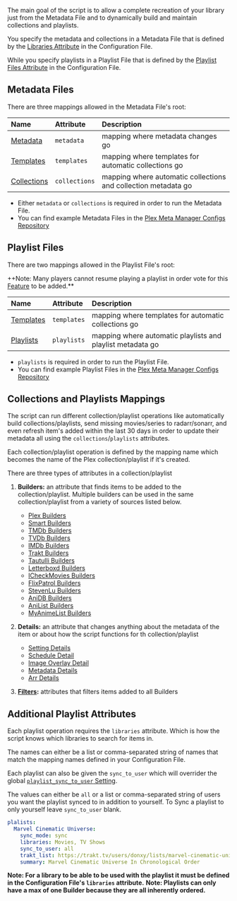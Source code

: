 The main goal of the script is to allow a complete recreation of your library just from the Metadata File and to dynamically build and maintain collections and playlists.

You specify the metadata and collections in a Metadata File that is defined by the [Libraries Attribute](https://github.com/meisnate12/Plex-Meta-Manager/wiki/Libraries-Attributes) in the Configuration File. 

While you specify playlists in a Playlist File that is defined by the [Playlist Files Attribute](https://github.com/meisnate12/Plex-Meta-Manager/wiki/Playlist-Files-Attributes) in the Configuration File.

## Metadata Files

There are three mappings allowed in the Metadata File's root:

| Name | Attribute | Description |
| :--- | :--- | :--- |
| [Metadata](https://github.com/meisnate12/Plex-Meta-Manager/wiki/Metadata-Attributes) | `metadata` | mapping where metadata changes go |
| [Templates](https://github.com/meisnate12/Plex-Meta-Manager/wiki/Templates) | `templates` | mapping where templates for automatic collections go |
| [Collections](#collections-and-playlists-mappings) | `collections` | mapping where automatic collections and collection metadata go |

* Either `metadata` or `collections` is required in order to run the Metadata File.
* You can find example Metadata Files in the [Plex Meta Manager Configs Repository](https://github.com/meisnate12/Plex-Meta-Manager-Configs)

## Playlist Files

There are two mappings allowed in the Playlist File's root:

++Note: Many players cannot resume playing a playlist in order vote for this [Feature](https://forums.plex.tv/t/playlists-remember-position-for-subsequent-resume/84866) to be added.**

| Name | Attribute | Description |
| :--- | :--- | :--- |
| [Templates](https://github.com/meisnate12/Plex-Meta-Manager/wiki/Templates) | `templates` | mapping where templates for automatic collections go |
| [Playlists](#additional-playlist-attributes) | `playlists` | mapping where automatic playlists and playlist metadata go |

* `playlists` is required in order to run the Playlist File.
* You can find example Playlist Files in the [Plex Meta Manager Configs Repository](https://github.com/meisnate12/Plex-Meta-Manager-Configs)

## Collections and Playlists Mappings
The script can run different collection/playlist operations like automatically build collections/playlists, send missing movies/series to radarr/sonarr, and even refresh item's added within the last 30 days in order to update their metadata all using the `collections`/`playlists` attributes.

Each collection/playlist operation is defined by the mapping name which becomes the name of the Plex collection/playlist if it's created.

There are three types of attributes in a collection/playlist
1. **Builders:** an attribute that finds items to be added to the collection/playlist. Multiple builders can be used in the same collection/playlist from a variety of sources listed below.

   * [Plex Builders](https://github.com/meisnate12/Plex-Meta-Manager/wiki/Plex-Builders)
   * [Smart Builders](https://github.com/meisnate12/Plex-Meta-Manager/wiki/Smart-Builders)
   * [TMDb Builders](https://github.com/meisnate12/Plex-Meta-Manager/wiki/TMDb-Builders)
   * [TVDb Builders](https://github.com/meisnate12/Plex-Meta-Manager/wiki/TVDb-Builders)
   * [IMDb Builders](https://github.com/meisnate12/Plex-Meta-Manager/wiki/IMDb-Builders)
   * [Trakt Builders](https://github.com/meisnate12/Plex-Meta-Manager/wiki/Trakt-Builders)
   * [Tautulli Builders](https://github.com/meisnate12/Plex-Meta-Manager/wiki/Tautulli-Builders)
   * [Letterboxd Builders](https://github.com/meisnate12/Plex-Meta-Manager/wiki/Letterboxd-Builders)
   * [ICheckMovies Builders](https://github.com/meisnate12/Plex-Meta-Manager/wiki/ICheckMovies-Builders)
   * [FlixPatrol Builders](https://github.com/meisnate12/Plex-Meta-Manager/wiki/FlixPatrol-Builders)
   * [StevenLu Builders](https://github.com/meisnate12/Plex-Meta-Manager/wiki/StevenLu-Builders)
   * [AniDB Builders](https://github.com/meisnate12/Plex-Meta-Manager/wiki/AniDB-Builders)
   * [AniList Builders](https://github.com/meisnate12/Plex-Meta-Manager/wiki/AniList-Builders)
   * [MyAnimeList Builders](https://github.com/meisnate12/Plex-Meta-Manager/wiki/MyAnimeList-Builders)

2. **Details:** an attribute that changes anything about the metadata of the item or about how the script functions for th collection/playlist
 
   * [Setting Details](Setting-Details)
   * [Schedule Detail](Schedule-Detail)
   * [Image Overlay Detail](Image-Overlay-Detail)
   * [Metadata Details](Metadata-Details)
   * [Arr Details](Arr-Details)

3. **[Filters](https://github.com/meisnate12/Plex-Meta-Manager/wiki/Filters):** attributes that filters items added to all Builders

## Additional Playlist Attributes

Each playlist operation requires the `libraries` attribute. Which is how the script knows which libraries to search for items in. 

The names can either be a list or comma-separated string of names that match the mapping names defined in your Configuration File.

Each playlist can also be given the `sync_to_user` which will overrider the global [`playlist_sync_to_user` Setting](https://github.com/meisnate12/Plex-Meta-Manager/wiki/Settings-Attributes#playlist-sync-to-user). 

The values can either be `all` or a list or comma-separated string of users you want the playlist synced to in addition to yourself. To Sync a playlist to only yourself leave `sync_to_user` blank. 

```yaml
plalists:
  Marvel Cinematic Universe:
    sync_mode: sync
    libraries: Movies, TV Shows
    sync_to_user: all
    trakt_list: https://trakt.tv/users/donxy/lists/marvel-cinematic-universe?sort=rank,asc
    summary: Marvel Cinematic Universe In Chronological Order
```

**Note: For a library to be able to be used with the playlist it must be defined in the Configuration File's `libraries` attribute.**
**Note: Playlists can only have a max of one Builder because they are all inherently ordered.**
